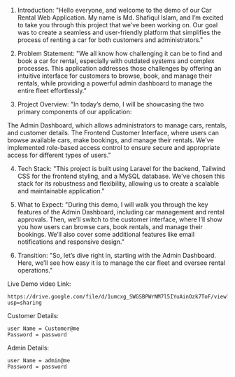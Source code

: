 
1. Introduction: "Hello everyone, and welcome to the demo of our Car Rental Web Application. My name is Md. Shafiqul Islam, and I’m excited to take you through this project that we’ve been working on. Our goal was to create a seamless and user-friendly platform that simplifies the process of renting a car for both customers and administrators."

2. Problem Statement: "We all know how challenging it can be to find and book a car for rental, especially with outdated systems and complex processes. This application addresses those challenges by offering an intuitive interface for customers to browse, book, and manage their rentals, while providing a powerful admin dashboard to manage the entire fleet effortlessly."

3. Project Overview: "In today’s demo, I will be showcasing the two primary components of our application:

The Admin Dashboard, which allows administrators to manage cars, rentals, and customer details.
The Frontend Customer Interface, where users can browse available cars, make bookings, and manage their rentals.
We’ve implemented role-based access control to ensure secure and appropriate access for different types of users."

4. Tech Stack: "This project is built using Laravel for the backend, Tailwind CSS for the frontend styling, and a MySQL database. We’ve chosen this stack for its robustness and flexibility, allowing us to create a scalable and maintainable application."

5. What to Expect: "During this demo, I will walk you through the key features of the Admin Dashboard, including car management and rental approvals. Then, we’ll switch to the customer interface, where I’ll show you how users can browse cars, book rentals, and manage their bookings. We’ll also cover some additional features like email notifications and responsive design."

6. Transition: "So, let’s dive right in, starting with the Admin Dashboard. Here, we’ll see how easy it is to manage the car fleet and oversee rental operations."


Live Demo video Link:

    https://drive.google.com/file/d/1umcxg_SWGSBPWrNM7l5IYuAinOzk7ToF/view?usp=sharing


Customer Details:

    user Name = Customer@me
    Password = password


Admin Details:

    user Name = admin@me
    Password = password

